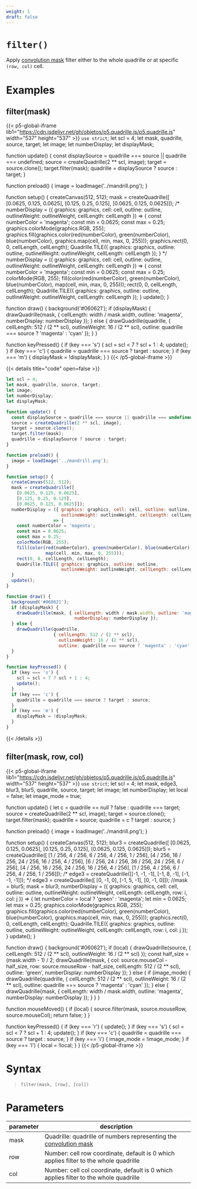 ```yaml
---
weight: 1
draft: false
---
```


# `filter()`

Apply [convolution mask](https://en.wikipedia.org/wiki/Kernel_%28image_processing%29) filter either to the whole quadrille or at specific `(row, col)` cell.

# Examples

## filter(mask)

{{< p5-global-iframe lib1="https://cdn.jsdelivr.net/gh/objetos/p5.quadrille.js/p5.quadrille.js" width="537" height="537" >}}
`use strict`;
let scl = 4;
let mask, quadrille, source, target;
let image;
let numberDisplay;
let displayMask;

function update() {
  const displaySource = quadrille === source || quadrille === undefined;
  source = createQuadrille(2 ** scl, image);
  target = source.clone();
  target.filter(mask);
  quadrille = displaySource ? source : target;
}

function preload() {
  image = loadImage('../mandrill.png');
}

function setup() {
  createCanvas(512, 512);
  mask = createQuadrille([
    [0.0625, 0.125, 0.0625],
    [0.125, 0.25, 0.125],
    [0.0625, 0.125, 0.0625]]);
  /*
  numberDisplay = ({ graphics: graphics, cell: cell, outline: outline,
                     outlineWeight: outlineWeight, cellLength: cellLength }) => {
    const numberColor = 'magenta';
    const min = 0.0625;
    const max = 0.25;
    graphics.colorMode(graphics.RGB, 255);
    graphics.fill(graphics.color(red(numberColor), green(numberColor), blue(numberColor),
                  graphics.map(cell, min, max, 0, 255)));
    graphics.rect(0, 0, cellLength, cellLength);
    Quadrille.TILE({ graphics: graphics, outline: outline, outlineWeight: outlineWeight,
                     cellLength: cellLength });
  }
  */
  numberDisplay = ({ graphics: graphics, cell: cell, outline: outline,
                     outlineWeight: outlineWeight, cellLength: cellLength })
                  => {
    const numberColor = 'magenta';
    const min = 0.0625;
    const max = 0.25;
    colorMode(RGB, 255);
    fill(color(red(numberColor), green(numberColor), blue(numberColor),
               map(cell, min, max, 0, 255)));
    rect(0, 0, cellLength, cellLength);
    Quadrille.TILE({ graphics: graphics, outline: outline,
                     outlineWeight: outlineWeight, cellLength: cellLength });
  }
  update();
}

function draw() {
  background('#060621');
  if (displayMask) {
    drawQuadrille(mask, { cellLength: width / mask.width, outline: 'magenta',
                          numberDisplay: numberDisplay });
  } else {
    drawQuadrille(quadrille,
                  { cellLength: 512 / (2 ** scl),
                    outlineWeight: 16 / (2 ** scl),
                    outline: quadrille === source ? 'magenta' : 'cyan' });
  }
}

function keyPressed() {
  if (key === 's') {
    scl = scl < 7 ? scl + 1 : 4;
    update();
  }
  if (key === 'c') {
    quadrille = quadrille === source ? target : source;
  }
  if (key === 'm') {
    displayMask = !displayMask;
  }
}
{{< /p5-global-iframe >}}

{{< details title="code" open=false >}}
```js
let scl = 4;
let mask, quadrille, source, target;
let image;
let numberDisplay;
let displayMask;

function update() {
  const displaySource = quadrille === source || quadrille === undefined;
  source = createQuadrille(2 ** scl, image);
  target = source.clone();
  target.filter(mask);
  quadrille = displaySource ? source : target;
}

function preload() {
  image = loadImage('../mandrill.png');
}

function setup() {
  createCanvas(512, 512);
  mask = createQuadrille([
    [0.0625, 0.125, 0.0625],
    [0.125, 0.25, 0.125],
    [0.0625, 0.125, 0.0625]]);
  numberDisplay = ({ graphics: graphics, cell: cell, outline: outline,
                     outlineWeight: outlineWeight, cellLength: cellLength })
                  => {
    const numberColor = 'magenta';
    const min = 0.0625;
    const max = 0.25;
    colorMode(RGB, 255);
    fill(color(red(numberColor), green(numberColor), blue(numberColor),
               map(cell, min, max, 0, 255)));
    rect(0, 0, cellLength, cellLength);
    Quadrille.TILE({ graphics: graphics, outline: outline,
                     outlineWeight: outlineWeight, cellLength: cellLength });
  }
  update();
}

function draw() {
  background('#060621');
  if (displayMask) {
    drawQuadrille(mask, { cellLength: width / mask.width, outline: 'magenta',
                          numberDisplay: numberDisplay });
  } else {
    drawQuadrille(quadrille,
                  { cellLength: 512 / (2 ** scl),
                    outlineWeight: 16 / (2 ** scl),
                    outline: quadrille === source ? 'magenta' : 'cyan' });
  }
}

function keyPressed() {
  if (key === 's') {
    scl = scl < 7 ? scl + 1 : 4;
    update();
  }
  if (key === 'c') {
    quadrille = quadrille === source ? target : source;
  }
  if (key === 'm') {
    displayMask = !displayMask;
  }
}
```
{{< /details >}}

## filter(mask, row, col)

{{< p5-global-iframe lib1="https://cdn.jsdelivr.net/gh/objetos/p5.quadrille.js/p5.quadrille.js" width="537" height="537" >}}
`use strict`;
let scl = 4;
let mask, edge3, blur3, blur5, quadrille, source, target;
let image;
let numberDisplay;
let local = false;
let image_mode = true;

function update() {
  let c = quadrille == null ? false : quadrille === target;
  source = createQuadrille(2 ** scl, image);
  target = source.clone();
  target.filter(mask);
  quadrille = source;
  quadrille = c ? target : source;
}

function preload() {
  image = loadImage('../mandrill.png');
}

function setup() {
  createCanvas(512, 512);
  blur3 = createQuadrille([
    [0.0625, 0.125, 0.0625],
    [0.125, 0.25, 0.125],
    [0.0625, 0.125, 0.0625]]);
  blur5 = createQuadrille([
    [1 / 256, 4 / 256, 6 / 256, 4 / 256, 1 / 256],
    [4 / 256, 16 / 256, 24 / 256, 16 / 256, 4 / 256],
    [6 / 256, 24 / 256, 36 / 256, 24 / 256, 6 / 256],
    [4 / 256, 16 / 256, 24 / 256, 16 / 256, 4 / 256],
    [1 / 256, 4 / 256, 6 / 256, 4 / 256, 1 / 256]]);
  /*
  edge3 = createQuadrille([[-1, -1, -1],
                           [-1,  8, -1],
                           [-1, -1, -1]]); 
  */
  edge3 = createQuadrille([
    [0, -1, 0],
    [-1, 5, -1],
    [0, -1, 0]]);
  //mask = blur5;
  mask = blur3;
  numberDisplay = ({ graphics: graphics, cell: cell, outline: outline, outlineWeight: outlineWeight, cellLength: cellLength, row: i, col: j }) => {
    let numberColor = local ? 'green' : 'magenta';
    let min = 0.0625;
    let max = 0.25;
    graphics.colorMode(graphics.RGB, 255);
    graphics.fill(graphics.color(red(numberColor), green(numberColor), blue(numberColor), graphics.map(cell, min, max, 0, 255)));
    graphics.rect(0, 0, cellLength, cellLength);
    Quadrille.TILE({ graphics: graphics, outline: outline, outlineWeight: outlineWeight, cellLength: cellLength, row: i, col: j });
  }
  update();
}

function draw() {
  background('#060621');
  if (local) {
    drawQuadrille(source, { cellLength: 512 / (2 ** scl), outlineWeight: 16 / (2 ** scl) });
    const half_size = (mask.width - 1) / 2;
    drawQuadrille(mask, { col: source.mouseCol - half_size, row: source.mouseRow - half_size, cellLength: 512 / (2 ** scl), outline: 'green', numberDisplay: numberDisplay });
  }
  else {
    if (image_mode) {
      drawQuadrille(quadrille, { cellLength: 512 / (2 ** scl), outlineWeight: 16 / (2 ** scl), outline: quadrille === source ? 'magenta' : 'cyan' });
    } else {
      drawQuadrille(mask, { cellLength: width / mask.width, outline: 'magenta', numberDisplay: numberDisplay });
    }
  }
}

function mouseMoved() {
  if (local) {
    source.filter(mask, source.mouseRow, source.mouseCol);
    return false;
  }
}

function keyPressed() {
  if (key === 'r') {
    update();
  }
  if (key === 's') {
    scl = scl < 7 ? scl + 1 : 4;
    update();
  }
  if (key === 'c') {
    quadrille = quadrille === source ? target : source;
  }
  if (key === 'i') {
    image_mode = !image_mode;
  }
  if (key === 'l') {
    local = !local;
  }
}
{{< /p5-global-iframe >}}

# Syntax

> `filter(mask, [row], [col])`

# Parameters

| parameter | description                                                                                                                      |
|-----------|----------------------------------------------------------------------------------------------------------------------------------|
| mask      | Quadrille: quadrille of numbers representing the [convolution mask](https://en.wikipedia.org/wiki/Kernel_%28image_processing%29) |
| row       | Number: cell row coordinate, default is 0 which applies filter to the whole quadrille                                            |
| col       | Number: cell col coordinate, default is 0 which applies filter to the whole quadrille                                            |